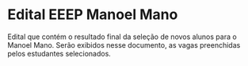 
# Edital EEEP Manoel Mano
 Edital que contém o resultado final da seleção de novos alunos para o Manoel Mano. Serão exibidos nesse documento, as vagas preenchidas pelos estudantes selecionados.

